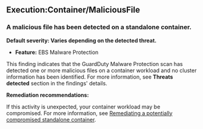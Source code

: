 Execution:Container/MaliciousFile
---------------------------------


### A malicious file has been detected on a standalone container.


**Default severity: Varies depending on the detected threat.**


 * **Feature:** EBS Malware Protection

This finding indicates that the GuardDuty Malware Protection scan has detected one or more malicious files on a container workload and no cluster information has been identified. For more information, see **Threats detected** section in the findings' details.


**Remediation recommendations:**


If this activity is unexpected, your container workload may be compromised. For more information, see [Remediating a potentially compromised standalone container](https://docs.aws.amazon.com/guardduty/latest/ug/remediate-compromised-standalone-container.html).

